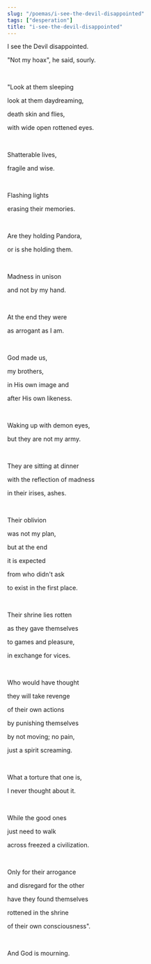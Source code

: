 ```yaml
---
slug: "/poemas/i-see-the-devil-disappointed"
tags: ["desperation"]
title: "i-see-the-devil-disappointed"
---
```

I see the Devil disappointed.

"Not my hoax", he said, sourly.

&nbsp;

"Look at them sleeping

look at them daydreaming,

death skin and flies,

with wide open rottened eyes.

&nbsp;

Shatterable lives,

fragile and wise.

&nbsp;

Flashing lights

erasing their memories.

&nbsp;

Are they holding Pandora,

or is she holding them.

&nbsp;

Madness in unison

and not by my hand.

&nbsp;

At the end they were

as arrogant as I am.

&nbsp;

God made us,

my brothers,

in His own image and

after His own likeness.

&nbsp;

Waking up with demon eyes,

but they are not my army.

&nbsp;

They are sitting at dinner

with the reflection of madness

in their irises, ashes.

&nbsp;

Their oblivion

was not my plan,

but at the end

it is expected

from who didn't ask

to exist in the first place.

&nbsp;

Their shrine lies rotten

as they gave themselves

to games and pleasure,

in exchange for vices.

&nbsp;

Who would have thought

they will take revenge

of their own actions

by punishing themselves

by not moving; no pain,

just a spirit screaming.

&nbsp;

What a torture that one is,

I never thought about it.

&nbsp;

While the good ones

just need to walk

across freezed a civilization.

&nbsp;

Only for their arrogance

and disregard for the other

have they found themselves

rottened in the shrine

of their own consciousness".

&nbsp;

And God is mourning.